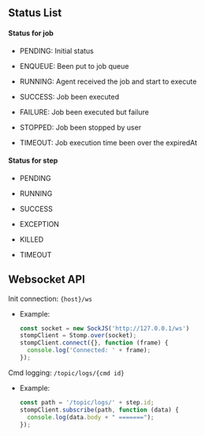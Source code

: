 ## Status List

#### Status for job

* PENDING: Initial status

* ENQUEUE: Been put to job queue

* RUNNING: Agent received the job and start to execute

* SUCCESS: Job been executed 

* FAILURE: Job been executed but failure

* STOPPED: Job been stopped by user

* TIMEOUT: Job execution time been over the expiredAt

#### Status for step

* PENDING

* RUNNING

* SUCCESS

* EXCEPTION

* KILLED

* TIMEOUT

## Websocket API

Init connection: `{host}/ws`

- Example:
  ```javascript
  const socket = new SockJS('http://127.0.0.1/ws')
  stompClient = Stomp.over(socket);
  stompClient.connect({}, function (frame) {
    console.log('Connected: ' + frame);
  });
  ```

Cmd logging: `/topic/logs/{cmd id}`

- Example:
  ```javascript
  const path = '/topic/logs/' + step.id;
  stompClient.subscribe(path, function (data) {
    console.log(data.body + " =======");
  });
  ```